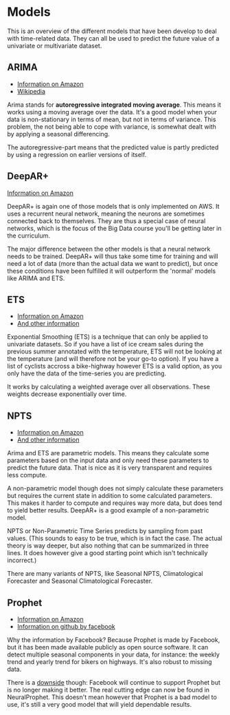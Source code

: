 # Models

This is an overview of the different models that have been develop to deal with time-related data. They can all be used to predict the future value of a univariate or multivariate dataset.

## ARIMA

* [Information on Amazon](https://docs.aws.amazon.com/forecast/latest/dg/aws-forecast-recipe-arima.html)
* [Wikipedia](https://en.wikipedia.org/wiki/Autoregressive_integrated_moving_average)

Arima stands for **autoregressive integrated moving average**. This means it works using a moving average over the data. It's a good model when your data is non-stationary in terms of mean, but not in terms of variance. This problem, the not being able to cope with variance, is somewhat dealt with by applying a seasonal differencing.

The autoregressive-part means that the predicted value is partly predicted by using a regression on earlier versions of itself.

## DeepAR+

[Information on Amazon](https://docs.aws.amazon.com/forecast/latest/dg/aws-forecast-recipe-deeparplus.html)

DeepAR+ is again one of those models that is only implemented on AWS. It uses a recurrent neural network, meaning the neurons are sometimes connected back to themselves. They are thus a special case of neural networks, which is the focus of the Big Data course you'll be getting later in the curriculum.

The major difference between the other models is that a neural network needs to be trained. DeepAR+ will thus take some time for training and will need a lot of data (more than the actual data we want to predict), but once these conditions have been fulfilled it will outperform the 'normal' models like ARIMA and ETS.

## ETS

* [Information on Amazon](https://docs.aws.amazon.com/forecast/latest/dg/aws-forecast-recipe-ets.html)
* [And other information](https://machinelearningmastery.com/exponential-smoothing-for-time-series-forecasting-in-python/)

Exponential Smoothing (ETS) is a technique that can only be applied to univariate datasets. So if you have a list of ice cream sales during the previous summer annotated with the temperature, ETS will not be looking at the temperature (and will therefore not be your go-to option). If you have a list of cyclists accross a bike-highway however ETS is a valid option, as you only have the data of the time-series you are predicting.

It works by calculating a weighted average over all observations. These weights decrease exponentially over time.

## NPTS

* [Information on Amazon](https://docs.aws.amazon.com/forecast/latest/dg/aws-forecast-recipe-npts.html)
* [And other information](https://manjubnm.medium.com/amazon-forecastsnon-parametric-time-series-forecasting-6ac8217acbd)

Arima and ETS are parametric models. This means they calculate some parameters based on the input data and only need these parameters to predict the future data. That is nice as it is very transparent and requires less compute.

A non-parametric model though does not simply calculate these parameters but requires the current state in addition to some calculated parameters. This makes it harder to compute and requires way more data, but does tend to yield better results. DeepAR+ is a good example of a non-parametric model.

NPTS or Non-Parametric Time Series predicts by sampling from past values. (This sounds to easy to be true, which is in fact the case. The actual theory is way deeper, but also nothing that can be summarized in three lines. It does however give a good starting point which isn't technically incorrect.)

There are many variants of NPTS, like Seasonal NPTS, Climatological Forecaster and Seasonal Climatological Forecaster.

## Prophet

* [Information on Amazon](https://docs.aws.amazon.com/forecast/latest/dg/aws-forecast-recipe-prophet.html)
* [Information on github by facebook](https://facebook.github.io/prophet/)

Why the information by Facebook? Because Prophet is made by Facebook, but it has been made available publicly as open source software. It can detect multiple seasonal components in your data, for instance: the weekly trend and yearly trend for bikers on highways. It's also robust to missing data.

There is a [downside](https://medium.com/@cuongduong_35162/facebook-prophet-in-2023-and-beyond-c5086151c138) though: Facebook will continue to support Prophet but is no longer making it better. The real cutting edge can now be found in NeuralProphet. This doesn't mean however that Prophet is a bad model to use, it's still a very good model that will yield dependable results.